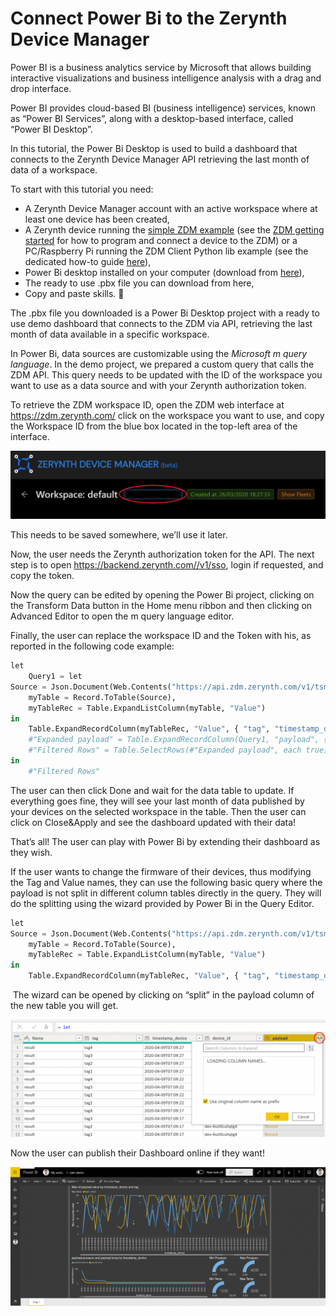 # Connect Power Bi to the Zerynth Device Manager

Power BI is a business analytics service by Microsoft that allows building interactive visualizations and business intelligence analysis with a drag and drop interface.

Power BI provides cloud-based BI (business intelligence) services, known as “Power BI Services”, along with a desktop-based interface, called “Power BI Desktop”.

In this tutorial, the Power Bi Desktop is used to build a dashboard that connects to the Zerynth Device Manager API retrieving the last month of data of a workspace.

To start with this tutorial you need:

- A Zerynth Device Manager account with an active workspace where at least one device has been created,
- A Zerynth device running the [simple ZDM example](https://docs.zerynth.com/latest/reference/libs/zerynth/zdm/docs/examples/#simple-zdm) (see the [ZDM getting started](https://www.zerynth.com/blog/docs/zdm/getting-started/) for how to program and connect a device to the ZDM) or a PC/Raspberry Pi running the ZDM Client Python lib example (see the dedicated how-to guide [here](/latest/deploy/)),
- Power Bi desktop installed on your computer (download from [here](https://www.zerynth.com/download/15669/)),
- The ready to use .pbx file you can download from here,
- Copy and paste skills. 🙂

The .pbx file you downloaded is a Power Bi Desktop project with a ready to use demo dashboard that connects to the ZDM via API, retrieving the last month of data available in a specific workspace. 

In Power Bi, data sources are customizable using the *Microsoft m query language*. In the demo project, we prepared a custom query that calls the ZDM API. This query needs to be updated with the ID of the workspace you want to use as a data source and with your Zerynth authorization token.

To retrieve the ZDM workspace ID, open the ZDM web interface at https://zdm.zerynth.com/ click on the workspace you want to use, and copy the Workspace ID from the blue box located in the top-left area of the interface.

![](img/WorkspaceID.png)

This needs to be saved somewhere, we’ll use it later.

Now, the user needs the Zerynth authorization token for the API. The next step is to open https://backend.zerynth.com//v1/sso, login if requested, and copy the token.

Now the query can be edited by opening the Power Bi project, clicking on the Transform Data button in the Home menu ribbon and then clicking on Advanced Editor to open the m query language editor.

Finally, the user can replace the workspace ID and the Token with his, as reported in the following code example:

```python
let
    Query1 = let
Source = Json.Document(Web.Contents("https://api.zdm.zerynth.com/v1/tsmanager/workspace/REPLACE-WITH-YOUR-WORKSPACE-ID?sort=-timestamp_device&size=-1&start=" & DateTime.ToText(Date.AddMonths(DateTime.LocalNow(), -1), "yyyy-MM-ddT00:00:00Z") &"&end=" & DateTime.ToText(DateTime.LocalNow(), "yyyy-MM-ddThh:mm:ssZ"), [Headers=[Authorization="Bearer REPLACE-WITH-YOUR-VERY-LONG-TOKEN"]])),
    myTable = Record.ToTable(Source),
    myTableRec = Table.ExpandListColumn(myTable, "Value")
in
    Table.ExpandRecordColumn(myTableRec, "Value", { "tag", "timestamp_device", "device_id", "payload" }),
    #"Expanded payload" = Table.ExpandRecordColumn(Query1, "payload", {"temp", "pressure", "value"}, {"payload.temp", "payload.pressure", "payload.value"}),
    #"Filtered Rows" = Table.SelectRows(#"Expanded payload", each true)
in
    #"Filtered Rows"
```

The user can then click Done and wait for the data table to update.
If everything goes fine, they will see your last month of data published by your devices on the selected workspace in the table. Then the user can click on Close&Apply and see the dashboard updated with their data!

That’s all! The user can play with Power Bi by extending their dashboard as they wish.

If the user wants to change the firmware of their devices, thus modifying the Tag and Value names, they can use the following basic query where the payload is not split in different column tables directly in the query. They will do the splitting using the wizard provided by Power Bi in the Query Editor.


```python
let
Source = Json.Document(Web.Contents("https://api.zdm.zerynth.com/v1/tsmanager/workspace/REPLACE-WITH-YOUR-WORKSPACE-ID-HERE?sort=-timestamp_device&size=-1&start=" & DateTime.ToText(Date.AddMonths(DateTime.LocalNow(), -1), "yyyy-MM-ddT00:00:00Z") &"&end=" & DateTime.ToText(DateTime.LocalNow(), "yyyy-MM-ddThh:mm:ssZ"), [Headers=[Authorization="Bearer REPLACE-WITH-YOUR-SUPER-LONG-TOKEN-HERE"]])),
    myTable = Record.ToTable(Source),
    myTableRec = Table.ExpandListColumn(myTable, "Value")
in
    Table.ExpandRecordColumn(myTableRec, "Value", { "tag", "timestamp_device", "device_id", "payload" })
```
​
The wizard can be opened by clicking on “split” in the payload column of the new table you will get.

![](img/wizard.png)

Now the user can publish their Dashboard online if they want!

![](img/ZDMdemo.png)
